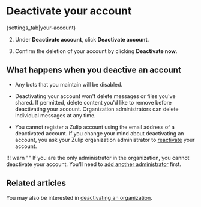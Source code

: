 # Deactivate your account

{settings_tab|your-account}

2. Under **Deactivate account**, click **Deactivate account**.

4. Confirm the deletion of your account by clicking **Deactivate now**.

## What happens when you deactive an account

 * Any bots that you maintain will be disabled.

 * Deactivating your account won't delete messages or files you've shared. If
   permitted, delete content you'd like to remove before deactivating your
   account. Organization administrators can delete individual messages at any time.

 * You cannot register a Zulip account using the email
    address of a deactivated account. If you change your mind about deactivating
    an account, you ask your Zulip organization administrator to
    [reactivate](/help/deactivate-or-reactivate-a-user#reactivate-a-user)
    your account.

!!! warn ""
    If you are the only administrator in the organization, you cannot
    deactivate your account. You'll need to
    [add another administrator](make-a-user-an-administrator) first.

## Related articles

You may also be interested in
[deactivating an organization](/help/deactivate-your-organization).
